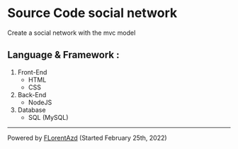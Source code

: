 # Source Code social network
Create a social network with the mvc model

## Language & Framework :
1. Front-End
    * HTML
    * CSS
2. Back-End
    * NodeJS
3. Database
    * SQL (MySQL)
*** 
Powered by [FLorentAzd](https://github.com/FLorentAzd) (Started February 25th, 2022)
